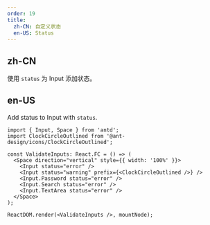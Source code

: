 ```yaml
---
order: 19
title:
  zh-CN: 自定义状态
  en-US: Status
---
```


## zh-CN

使用 `status` 为 Input 添加状态。

## en-US

Add status to Input with `status`.

```tsx
import { Input, Space } from 'antd';
import ClockCircleOutlined from '@ant-design/icons/ClockCircleOutlined';

const ValidateInputs: React.FC = () => (
  <Space direction="vertical" style={{ width: '100%' }}>
    <Input status="error" />
    <Input status="warning" prefix={<ClockCircleOutlined />} />
    <Input.Password status="error" />
    <Input.Search status="error" />
    <Input.TextArea status="error" />
  </Space>
);

ReactDOM.render(<ValidateInputs />, mountNode);
```
